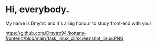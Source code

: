 # Hi, everybody.
My name is Dmytro and it`s a big honour to study front-end with you!

https://github.com/Dmytro94/kottans-frontend/blob/main/task_linux_cli/screenshot_linux.PNG
